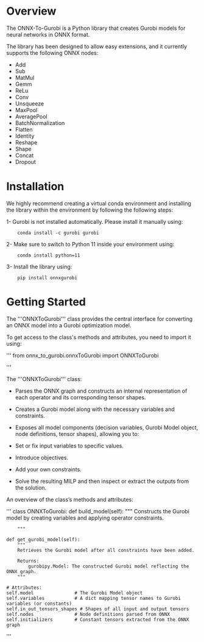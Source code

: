 # Overview

The ONNX-To-Gurobi is a Python library that creates Gurobi models for neural networks in ONNX format.

The library has been designed to allow easy extensions, and it currently supports the following ONNX nodes:

- Add
- Sub
- MatMul
- Gemm
- ReLu
- Conv
- Unsqueeze
- MaxPool
- AveragePool
- BatchNormalization
- Flatten
- Identity
- Reshape
- Shape
- Concat
- Dropout


# Installation

We highly recommend creating a virtual conda environment and installing the library within the environment by following the following steps:

1- Gurobi is not installed automatically. Please install it manually using:
```
    conda install -c gurobi gurobi
```
2- Make sure to switch to Python 11 inside your environment using:
```
    conda install python=11
``` 

3- Install the library using:
```
    pip install onnxgurobi
```

# Getting Started

The '''ONNXToGurobi''' class provides the central interface for converting an ONNX model into a Gurobi optimization model.

To get access to the class's methods and attributes, you need to import it using:

'''
from onnx_to_gurobi.onnxToGurobi import ONNXToGurobi

'''


The '''ONNXToGurobi''' class:

- Parses the ONNX graph and constructs an internal representation of each operator and its corresponding tensor shapes.

- Creates a Gurobi model along with the necessary variables and constraints.

- Exposes all model components (decision variables, Gurobi Model object, node definitions, tensor shapes), allowing you to:

* Set or fix input variables to specific values.

* Introduce objectives.

* Add your own constraints.

* Solve the resulting MILP and then inspect or extract the outputs from the solution.


An overview of the class’s methods and attributes:

'''
class ONNXToGurobi:
    def build_model(self):
        """
        Constructs the Gurobi model by creating variables and applying operator constraints.

        """

    def get_gurobi_model(self):
        """
        Retrieves the Gurobi model after all constraints have been added.

        Returns:
            gurobipy.Model: The constructed Gurobi model reflecting the ONNX graph.
        """

    # Attributes:
    self.model               # The Gurobi Model object
    self.variables           # A dict mapping tensor names to Gurobi variables (or constants)
    self.in_out_tensors_shapes # Shapes of all input and output tensors
    self.nodes               # Node definitions parsed from ONNX
    self.initializers        # Constant tensors extracted from the ONNX graph

'''

